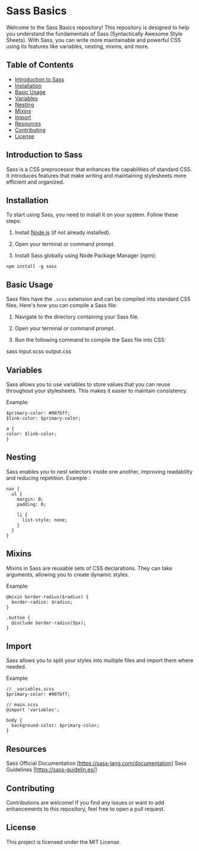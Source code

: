 # Sass Basics

Welcome to the Sass Basics repository! This repository is designed to help you understand the fundamentals of Sass (Syntactically Awesome Style Sheets). With Sass, you can write more maintainable and powerful CSS using its features like variables, nesting, mixins, and more.

## Table of Contents

- [Introduction to Sass](#introduction-to-sass)
- [Installation](#installation)
- [Basic Usage](#basic-usage)
- [Variables](#variables)
- [Nesting](#nesting)
- [Mixins](#mixins)
- [Import](#import)
- [Resources](#resources)
- [Contributing](#contributing)
- [License](#license)

## Introduction to Sass

Sass is a CSS preprocessor that enhances the capabilities of standard CSS. It introduces features that make writing and maintaining stylesheets more efficient and organized.

## Installation

To start using Sass, you need to install it on your system. Follow these steps:

1. Install [Node.js](https://nodejs.org/) (if not already installed).

2. Open your terminal or command prompt.

3. Install Sass globally using Node Package Manager (npm):

`npm install -g sass`

## Basic Usage

Sass files have the `.scss` extension and can be compiled into standard CSS files. Here's how you can compile a Sass file:

1. Navigate to the directory containing your Sass file.

2. Open your terminal or command prompt.

3. Run the following command to compile the Sass file into CSS:

sass input.scss output.css

## Variables

Sass allows you to use variables to store values that you can reuse throughout your stylesheets. This makes it easier to maintain consistency.

Example:

```
$primary-color: #007bff;
$link-color: $primary-color;

a {
color: $link-color;
}

   ```

## Nesting

Sass enables you to nest selectors inside one another, improving readability and reducing repetition.
Example :

```
nav {
  ul {
    margin: 0;
    padding: 0;

    li {
      list-style: none;
    }
  }
}

   ```

## Mixins

Mixins in Sass are reusable sets of CSS declarations. They can take arguments, allowing you to create dynamic styles.

Example:

```
@mixin border-radius($radius) {
  border-radius: $radius;
}

.button {
  @include border-radius(5px);
}
  ```

## Import

Sass allows you to split your styles into multiple files and import them where needed.

Example:

```
// _variables.scss
$primary-color: #007bff;

// main.scss
@import 'variables';

body {
  background-color: $primary-color;
} 
  ```

## Resources

Sass Official Documentation [https://sass-lang.com/documentation]
Sass Guidelines [https://sass-guidelin.es/]

## Contributing

Contributions are welcome! If you find any issues or want to add enhancements to this repository, feel free to open a pull request.

## License
This project is licensed under the MIT License.